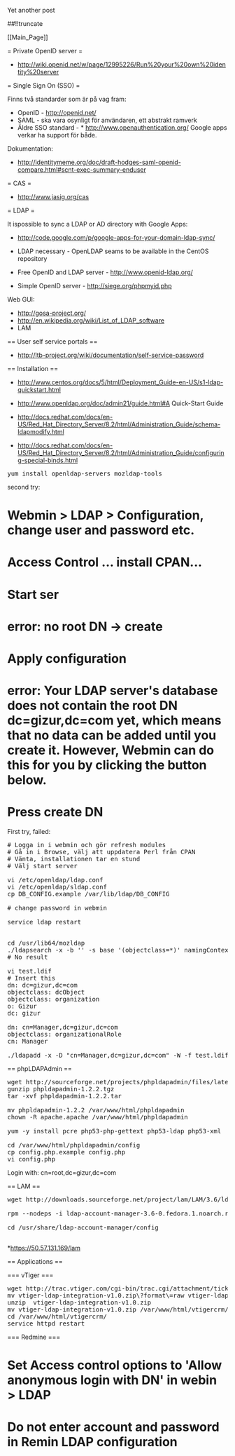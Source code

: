Yet another post

[meta:author]: <> (Jonas Colmsjo)
[meta:title]: <> (User-directories.md)
[meta:date]: <> (2012-01-01)
[meta:nested:key]: <> (Metadata value)

##!!truncate


[[Main_Page]]


= Private OpenID server =

* http://wiki.openid.net/w/page/12995226/Run%20your%20own%20identity%20server


= Single Sign On (SSO) =

Finns två standarder som är på vag fram:
* OpenID - http://openid.net/
* SAML - ska vara osynligt för användaren, ett abstrakt ramverk
* Äldre SSO standard - * http://www.openauthentication.org/
Google apps verkar ha support för både.

Dokumentation:
* http://identitymeme.org/doc/draft-hodges-saml-openid-compare.html#scnt-exec-summary-enduser

= CAS =

* http://www.jasig.org/cas


= LDAP =

It ispossible to sync a LDAP or AD directory with Google Apps:
* http://code.google.com/p/google-apps-for-your-domain-ldap-sync/

* LDAP necessary - OpenLDAP seams to be available in the CentOS repository
* Free OpenID and LDAP server - http://www.openid-ldap.org/
* Simple OpenID server - http://siege.org/phpmyid.php


Web GUI:
* http://gosa-project.org/
* http://en.wikipedia.org/wiki/List_of_LDAP_software
* LAM


== User self service portals ==

* http://ltb-project.org/wiki/documentation/self-service-password


== Installation ==

* http://www.centos.org/docs/5/html/Deployment_Guide-en-US/s1-ldap-quickstart.html

* http://www.openldap.org/doc/admin21/guide.html#A Quick-Start Guide
* http://docs.redhat.com/docs/en-US/Red_Hat_Directory_Server/8.2/html/Administration_Guide/schema-ldapmodify.html
* http://docs.redhat.com/docs/en-US/Red_Hat_Directory_Server/8.2/html/Administration_Guide/configuring-special-binds.html

<pre>
yum install openldap-servers mozldap-tools
</pre>


second try:
# Webmin > LDAP > Configuration, change user and password etc.
# Access Control ... install CPAN...
# Start ser
# error: no root DN -> create
# Apply configuration
# 

# error: Your LDAP server's database does not contain the root DN dc=gizur,dc=com yet, which means that no data can be added until you create it. However, Webmin can do this for you by clicking the button below.
# Press create DN

First try, failed:
<pre>
# Logga in i webmin och gör refresh modules
# Gå in i Browse, välj att uppdatera Perl från CPAN
# Vänta, installationen tar en stund
# Välj start server

vi /etc/openldap/ldap.conf 
vi /etc/openldap/sldap.conf 
cp DB_CONFIG.example /var/lib/ldap/DB_CONFIG

# change password in webmin

service ldap restart


cd /usr/lib64/mozldap
./ldapsearch -x -b '' -s base '(objectclass=*)' namingContexts
# No result

vi test.ldif
# Insert this
dn: dc=gizur,dc=com 
objectclass: dcObject 
objectclass: organization 
o: Gizur 
dc: gizur 

dn: cn=Manager,dc=gizur,dc=com 
objectclass: organizationalRole 
cn: Manager

./ldapadd -x -D "cn=Manager,dc=gizur,dc=com" -W -f test.ldif
</pre>


== phpLDAPAdmin ==

<pre>
wget http://sourceforge.net/projects/phpldapadmin/files/latest/download?source=files
gunzip phpldapadmin-1.2.2.tgz
tar -xvf phpldapadmin-1.2.2.tar

mv phpldapadmin-1.2.2 /var/www/html/phpldapadmin
chown -R apache.apache /var/www/html/phpldapadmin

yum -y install pcre php53-php-gettext php53-ldap php53-xml

cd /var/www/html/phpldapadmin/config
cp config.php.example config.php
vi config.php
</pre>

Login with: cn=root,dc=gizur,dc=com


== LAM ==

<pre>
wget http://downloads.sourceforge.net/project/lam/LAM/3.6/ldap-account-manager-3.6-0.fedora.1.noarch.rpm?r=http%3A%2F%2Fwww.ldap-account-manager.org%2Flamcms%2Freleases&ts=1322852177&use_mirror=freefr

rpm --nodeps -i ldap-account-manager-3.6-0.fedora.1.noarch.rpm 

cd /usr/share/ldap-account-manager/config

</pre>

*https://50.57.131.169/lam

== Applications ==


=== vTiger ===

<pre>
wget http://trac.vtiger.com/cgi-bin/trac.cgi/attachment/ticket/5372/vtiger-ldap-integration-v1.0.zip?format=raw
mv vtiger-ldap-integration-v1.0.zip\?format\=raw vtiger-ldap-integration-v1.0.zip
unzip  vtiger-ldap-integration-v1.0.zip
mv vtiger-ldap-integration-v1.0.zip /var/www/html/vtigercrm/
cd /var/www/html/vtigercrm/
service httpd restart
</pre>



=== Redmine ===

# Set Access control options to 'Allow anonymous login with DN' in webin > LDAP
# Do not enter account and password in Remin LDAP configuration
